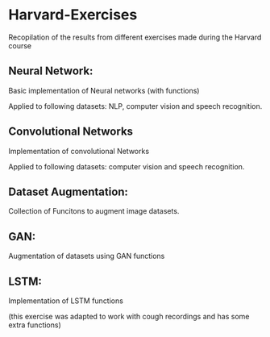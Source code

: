 # Harvard-Exercises
Recopilation of the results from different exercises made during the Harvard course


  ## Neural Network:
  Basic implementation of Neural networks (with functions)
  
  Applied to following datasets: NLP, computer vision and speech recognition.
  
  ## Convolutional Networks
  Implementation of convolutional Networks
  
  Applied to following datasets: computer vision and speech recognition.
  
  ## Dataset Augmentation:
  Collection of Funcitons to augment image datasets.
  
  ## GAN:
  Augmentation of datasets using GAN functions
  
  ## LSTM:
  Implementation of LSTM functions
  
  (this exercise was adapted to work with cough recordings and has some extra functions)

